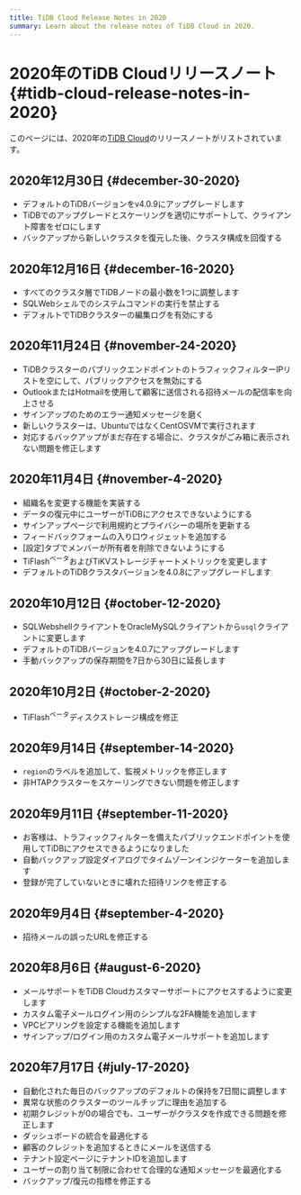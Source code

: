 ```yaml
---
title: TiDB Cloud Release Notes in 2020
summary: Learn about the release notes of TiDB Cloud in 2020.
---
```


# 2020年のTiDB Cloudリリースノート {#tidb-cloud-release-notes-in-2020}

このページには、2020年の[TiDB Cloud](https://en.pingcap.com/tidb-cloud/)のリリースノートがリストされています。

## 2020年12月30日 {#december-30-2020}

-   デフォルトのTiDBバージョンをv4.0.9にアップグレードします
-   TiDBでのアップグレードとスケーリングを適切にサポートして、クライアント障害をゼロにします
-   バックアップから新しいクラスタを復元した後、クラスタ構成を回復する

## 2020年12月16日 {#december-16-2020}

-   すべてのクラスタ層でTiDBノードの最小数を1つに調整します
-   SQLWebシェルでのシステムコマンドの実行を禁止する
-   デフォルトでTiDBクラスターの編集ログを有効にする

## 2020年11月24日 {#november-24-2020}

-   TiDBクラスターのパブリックエンドポイントのトラフィックフィルターIPリストを空にして、パブリックアクセスを無効にする
-   OutlookまたはHotmailを使用して顧客に送信される招待メールの配信率を向上させる
-   サインアップのためのエラー通知メッセージを磨く
-   新しいクラスターは、UbuntuではなくCentOSVMで実行されます
-   対応するバックアップがまだ存在する場合に、クラスタがごみ箱に表示されない問題を修正します

## 2020年11月4日 {#november-4-2020}

-   組織名を変更する機能を実装する
-   データの復元中にユーザーがTiDBにアクセスできないようにする
-   サインアップページで利用規約とプライバシーの場所を更新する
-   フィードバックフォームの入り口ウィジェットを追加する
-   [設定]タブでメンバーが所有者を削除できないようにする
-   TiFlash<sup>ベータ</sup>およびTiKVストレージチャートメトリックを変更します
-   デフォルトのTiDBクラスタバージョンを4.0.8にアップグレードします

## 2020年10月12日 {#october-12-2020}

-   SQLWebshellクライアントをOracleMySQLクライアントから`usql`クライアントに変更します
-   デフォルトのTiDBバージョンを4.0.7にアップグレードします
-   手動バックアップの保存期間を7日から30日に延長します

## 2020年10月2日 {#october-2-2020}

-   TiFlash<sup>ベータ</sup>ディスクストレージ構成を修正

## 2020年9月14日 {#september-14-2020}

-   `region`のラベルを追加して、監視メトリックを修正します
-   非HTAPクラスターをスケーリングできない問題を修正します

## 2020年9月11日 {#september-11-2020}

-   お客様は、トラフィックフィルターを備えたパブリックエンドポイントを使用してTiDBにアクセスできるようになりました
-   自動バックアップ設定ダイアログでタイムゾーンインジケーターを追加します
-   登録が完了していないときに壊れた招待リンクを修正する

## 2020年9月4日 {#september-4-2020}

-   招待メールの誤ったURLを修正する

## 2020年8月6日 {#august-6-2020}

-   メールサポートをTiDB Cloudカスタマーサポートにアクセスするように変更します
-   カスタム電子メールログイン用のシンプルな2FA機能を追加します
-   VPCピアリングを設定する機能を追加します
-   サインアップ/ログイン用のカスタム電子メールサポートを追加します

## 2020年7月17日 {#july-17-2020}

-   自動化された毎日のバックアップのデフォルトの保持を7日間に調整します
-   異常な状態のクラスターのツールチップに理由を追加する
-   初期クレジットが0の場合でも、ユーザーがクラスタを作成できる問題を修正します
-   ダッシュボードの統合を最適化する
-   顧客のクレジットを追加するときにメールを送信する
-   テナント設定ページにテナントIDを追加します
-   ユーザーの割り当て制限に合わせて合理的な通知メッセージを最適化する
-   バックアップ/復元の指標を修正する
